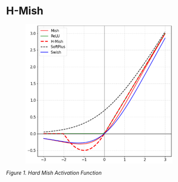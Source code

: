 # H-Mish

<div style="text-align:center"><img src ="assets/hard_mish_graph.png"  width="400"/></div>
<p>
    <em>Figure 1. Hard Mish Activation Function</em>
</p>

